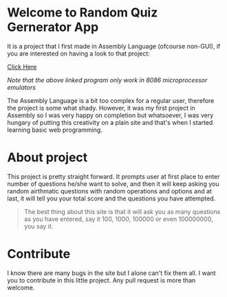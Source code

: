 #  Welcome to  Random Quiz Gernerator App

It is a project that I first made in Assembly Language (ofcourse non-GUI), if you are interested on having a look to that project:

[Click Here](https://github.com/labeshsharma/Random-Quiz-Generator-Assembly-Language)

*_Note that the above linked program only work in 8086 microprocessor emulators_*

The Assembly Language is a bit too complex for a regular user, therefore the project is some what shady. However, it was my first project in Assembly so I was very happy on completion but whatsoever, I was very hungary of putting this creativity on a plain site and that's when I started learning basic web programming. 

# About project

This project is pretty straight forward. It prompts user at first place to enter number of questions he/she want to solve, and then it will keep asking you random airthmatic questions with random operations and options and at last, it will tell you your total score and the questions you have attempted.


>The best thing about this site is that it will ask you as many questions as you have entered, say it 100, 1000, 100000 or even 100000000, you say it.


# Contribute

I know there are many bugs in the site but I alone can't fix them all. I want you to contribute in this little project. Any pull request is more than welcome.
